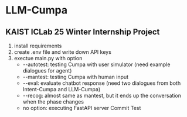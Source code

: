 # LLM-Cumpa
## KAIST ICLab 25 Winter Internship Project

1. install requirements
2. create .env file and write down API keys
3. exectue main.py with option
   - --autotest: testing Cumpa with user simulator (need example dialogues for agent)
   - --mantest: testing Cumpa with human input
   - --eval: evaluate chatbot response (need two dialogues from both Intent-Cumpa and LLM-Cumpa)
   - --recog: almost same as mantest, but it ends up the conversation when the phase changes
   - no option: executing FastAPI server
Commit Test